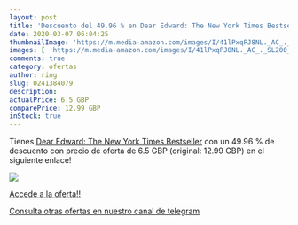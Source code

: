 ```yaml
---
layout: post
title: 'Descuento del 49.96 % en Dear Edward: The New York Times Bestsell'
date: 2020-03-07 06:04:25
thumbnailImage: 'https://m.media-amazon.com/images/I/41lPxqPJ8NL._AC_._SL200_.jpg'
images: [ 'https://m.media-amazon.com/images/I/41lPxqPJ8NL._AC_._SL200_.jpg' ]
comments: true
category: ofertas
author: ring
slug: 0241384079
description:
actualPrice: 6.5 GBP
comparePrice: 12.99 GBP
inStock: true
---
```


Tienes [Dear Edward: The New York Times Bestseller](https://www.amazon.com/dp/0241384079/?tag=redken08-20) con un 49.96 % de descuento con precio de oferta de 6.5 GBP (original: 12.99 GBP) en el siguiente enlace!

[![](https://m.media-amazon.com/images/I/41lPxqPJ8NL._AC_._SL200_.jpg)](https://www.amazon.com/dp/0241384079/?tag=redken08-20)

[Accede a la oferta!!](https://www.amazon.com/dp/0241384079/?tag=redken08-20)

[Consulta otras ofertas en nuestro canal de telegram](https://t.me/s/ofertas25)
